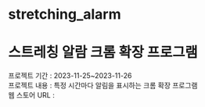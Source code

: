 # stretching_alarm
<h1>스트레칭 알람 크롬 확장 프로그램</h1>
<div>프로젝트 기간 : 2023-11-25~2023-11-26</div>
<div>프로젝트 내용 : 특정 시간마다 알림을 표시하는 크롬 확장 프로그램</div>
<div>웹 스토어 URL : </div>

